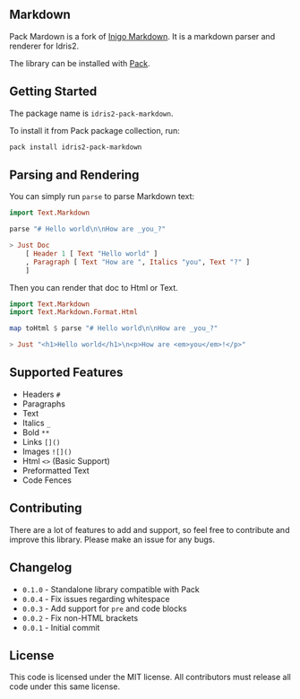 ## Markdown

Pack Mardown is a fork of [Inigo Markdown](https://github.com/bbarker/inigo/tree/master/Base/Markdown).
It is a markdown parser and renderer for Idris2.

The library can be installed with [Pack](https://github.com/stefan-hoeck/idris2-pack).

## Getting Started

The package name is `idris2-pack-markdown`.

To install it from Pack package collection, run:

```sh
pack install idris2-pack-markdown
``` 

## Parsing and Rendering

You can simply run `parse` to parse Markdown text:

```haskell
import Text.Markdown

parse "# Hello world\n\nHow are _you_?"

> Just Doc
	[ Header 1 [ Text "Hello world" ]
	, Paragraph [ Text "How are ", Italics "you", Text "?" ]
	]
```

Then you can render that doc to Html or Text.

```haskell
import Text.Markdown
import Text.Markdown.Format.Html

map toHtml $ parse "# Hello world\n\nHow are _you_?"

> Just "<h1>Hello world</h1>\n<p>How are <em>you</em>!</p>"
```

## Supported Features

* Headers `#`
* Paragraphs
* Text
* Italics `_`
* Bold `**`
* Links `[]()`
* Images `![]()`
* Html `<>` (Basic Support)
* Preformatted Text
* Code Fences

## Contributing

There are a lot of features to add and support, so feel free to contribute and improve this library. Please make an issue for any bugs.

## Changelog

* `0.1.0` - Standalone library compatible with Pack
* `0.0.4` - Fix issues regarding whitespace
* `0.0.3` - Add support for `pre` and code blocks
* `0.0.2` - Fix non-HTML brackets
* `0.0.1` - Initial commit

## License

This code is licensed under the MIT license. All contributors must release all code under this same license.
